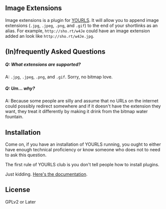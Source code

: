 ## Image Extensions

Image extensions is a plugin for [YOURLS](http://yourls.org). It will allow you to append image extensions (`.jpg`, `.jpeg`, `.png`, and `.gif`) to the end of your shortlinks as an alias. For example, `http://sho.rt/w4Je` could have an image extension added an look like `http://sho.rt/w4Je.jpg`.

## (In)frequently Asked Questions

##### Q: What extensions are supported?
A: `.jpg`, `.jpeg`, `.png`, and `.gif`. Sorry, no bitmap love.

##### Q: Um... why?
A: Because some people are silly and assume that no URLs on the internet could possibly redirect somewhere and if it doesn't have the extension they want, they treat it differently by making it drink from the bitmap water fountain.

## Installation

Come on, if you have an installation of YOURLS running, you ought to either have enough technical proficiency or know someone who does not to need to ask this question.

The first rule of YOURLS club is you don't tell people how to install plugins.

Just kidding. [Here's the documentation](http://code.google.com/p/yourls/wiki/Plugins#Wrapping_it_up:_your_first_plugin).

## License

GPLv2 or Later
